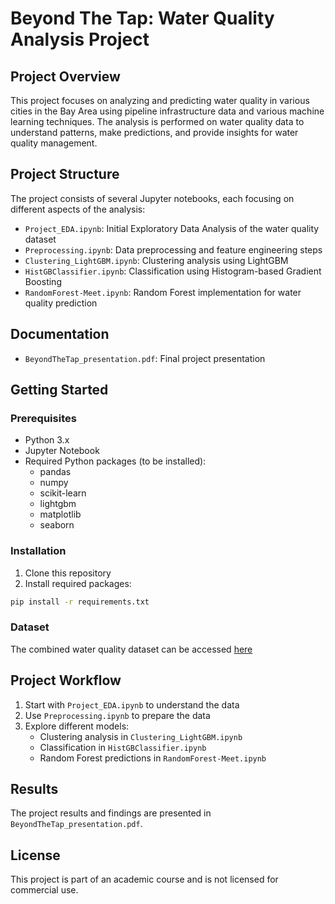 # Beyond The Tap: Water Quality Analysis Project

## Project Overview
This project focuses on analyzing and predicting water quality in various cities in the Bay Area using pipeline infrastructure data and various machine learning techniques. The analysis is performed on water quality data to understand patterns, make predictions, and provide insights for water quality management.

## Project Structure
The project consists of several Jupyter notebooks, each focusing on different aspects of the analysis:

- `Project_EDA.ipynb`: Initial Exploratory Data Analysis of the water quality dataset
- `Preprocessing.ipynb`: Data preprocessing and feature engineering steps
- `Clustering_LightGBM.ipynb`: Clustering analysis using LightGBM
- `HistGBClassifier.ipynb`: Classification using Histogram-based Gradient Boosting
- `RandomForest-Meet.ipynb`: Random Forest implementation for water quality prediction

## Documentation
- `BeyondTheTap_presentation.pdf`: Final project presentation

## Getting Started

### Prerequisites
- Python 3.x
- Jupyter Notebook
- Required Python packages (to be installed):
  - pandas
  - numpy
  - scikit-learn
  - lightgbm
  - matplotlib
  - seaborn

### Installation
1. Clone this repository
2. Install required packages:
```bash
pip install -r requirements.txt
```

### Dataset
The combined water quality dataset can be accessed [here](https://drive.google.com/file/d/1ou3TkkVAeMPuiIxrFZ_sR36mHRu1pedG/view?usp=sharing)


## Project Workflow
1. Start with `Project_EDA.ipynb` to understand the data
2. Use `Preprocessing.ipynb` to prepare the data
3. Explore different models:
   - Clustering analysis in `Clustering_LightGBM.ipynb`
   - Classification in `HistGBClassifier.ipynb`
   - Random Forest predictions in `RandomForest-Meet.ipynb`

## Results
The project results and findings are presented in `BeyondTheTap_presentation.pdf`.

<!-- ## Contributing
This is a course project for DATA 245. Please refer to the project proposal for more details about the project scope and requirements. -->

## License
This project is part of an academic course and is not licensed for commercial use.
<!-- 
## Acknowledgments
- Course: DATA 245
- Project Team: [Team Members]
- Dataset Source: [Source Information]  -->